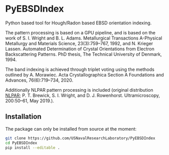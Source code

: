 # PyEBSDIndex

Python based tool for Hough/Radon based EBSD orientation indexing.

The pattern processing is based on a GPU pipeline, and is based on the work of S. I.
Wright and B. L. Adams. Metallurgical Transactions A-Physical Metallurgy and Materials
Science, 23(3):759–767, 1992, and N. Krieger Lassen. Automated Determination of Crystal
Orientations from Electron Backscattering Patterns. PhD thesis, The Technical University
of Denmark, 1994.

The band indexing is achieved through triplet voting using the methods outlined by A.
Morawiec. Acta Crystallographica Section A Foundations and Advances, 76(6):719–734,
2020.

Additionally NLPAR pattern processing is included (original distribution
[NLPAR](https://github.com/USNavalResearchLaboratory/NLPAR); P. T. Brewick, S. I.
Wright, and D. J. Rowenhorst. Ultramicroscopy, 200:50–61, May 2019.).

## Installation

The package can only be installed from source at the moment:

```bash
git clone https://github.com/USNavalResearchLaboratory/PyEBSDIndex
cd PyEBSDIndex
pip install --editable .
```
